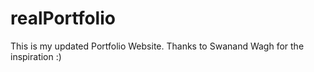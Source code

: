 # realPortfolio
This is my updated Portfolio Website.
Thanks to Swanand Wagh for the inspiration :)
